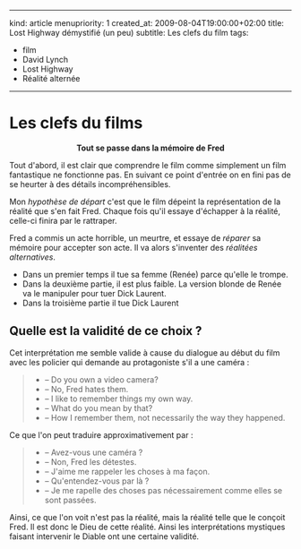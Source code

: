 -----
kind: article
menupriority: 1
created_at: 2009-08-04T19:00:00+02:00
title: Lost Highway démystifié (un peu) 
subtitle: Les clefs du film
tags:
  - film
  - David Lynch
  - Lost Highway
  - Réalité alternée

-----

# Les clefs du films

<div class="encadre" style="text-align: center">
        <strong>
            Tout se passe dans la mémoire de Fred
        </strong>
</div>


Tout d'abord, il est clair que comprendre le film comme simplement un film fantastique ne fonctionne pas. En suivant ce point d'entrée on en fini pas de se heurter à des détails incompréhensibles.




Mon *hypothèse de départ* c'est que le film dépeint la représentation de la réalité que s'en fait Fred.
Chaque fois qu'il essaye d'échapper à la réalité, celle-ci finira par le rattraper.




Fred a commis un acte horrible, un meurtre, et essaye de *réparer* sa mémoire pour accepter son acte. Il va alors s'inventer des *réalitées alternatives*.



  - Dans un premier temps il tue sa femme (Renée) parce qu'elle le trompe.
  - Dans la deuxième partie, il est plus faible. La version blonde de Renée va le manipuler pour tuer Dick Laurent.
  - Dans la troisième partie il tue Dick Laurent

## Quelle est la validité de ce choix ?


Cet interprétation me semble valide à cause du dialogue au début du film avec les policier qui demande au protagoniste s'il a une caméra :



> - &ndash; Do you own a video camera?
> - &ndash; No, Fred hates them.
> - &ndash; I like to remember things my own way.
> - &ndash; What do you mean by that?
> - &ndash; How I remember them, not necessarily the way they happened.

Ce que l'on peut traduire approximativement par :

> - &ndash; Avez-vous une caméra ?
> - &ndash; Non, Fred les détestes.
> - &ndash; J'aime me rappeler les choses à ma façon.
> - &ndash; Qu'entendez-vous par là ?
> - &ndash; Je me rapelle des choses pas nécessairement comme elles se sont passées.

Ainsi, ce que l'on voit n'est pas la réalité, mais la réalité telle que le conçoit Fred. Il est donc le Dieu de cette réalité. Ainsi les interprétations mystiques faisant intervenir le Diable ont une certaine validité.
